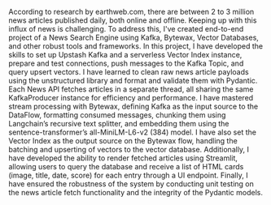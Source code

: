 According to research by earthweb.com, there are between 2 to 3 million news articles published daily, both online and offline. Keeping up with this influx of news is challenging. To address this, I've created end-to-end project of a News Search Engine using Kafka, Bytewax, Vector Databases, and other robust tools and frameworks. In this project, I have developed the skills to set up Upstash Kafka and a serverless Vector Index instance, prepare and test connections, push messages to the Kafka Topic, and query upsert vectors. I have learned to clean raw news article payloads using the unstructured library and format and validate them with Pydantic. Each News API fetches articles in a separate thread, all sharing the same KafkaProducer instance for efficiency and performance. I have mastered stream processing with Bytewax, defining Kafka as the input source to the DataFlow, formatting consumed messages, chunking them using Langchain’s recursive text splitter, and embedding them using the sentence-transformer’s all-MiniLM-L6-v2 (384) model. I have also set the Vector Index as the output source on the Bytewax flow, handling the batching and upserting of vectors to the vector database. Additionally, I have developed the ability to render fetched articles using Streamlit, allowing users to query the database and receive a list of HTML cards (image, title, date, score) for each entry through a UI endpoint. Finally, I have ensured the robustness of the system by conducting unit testing on the news article fetch functionality and the integrity of the Pydantic models.
